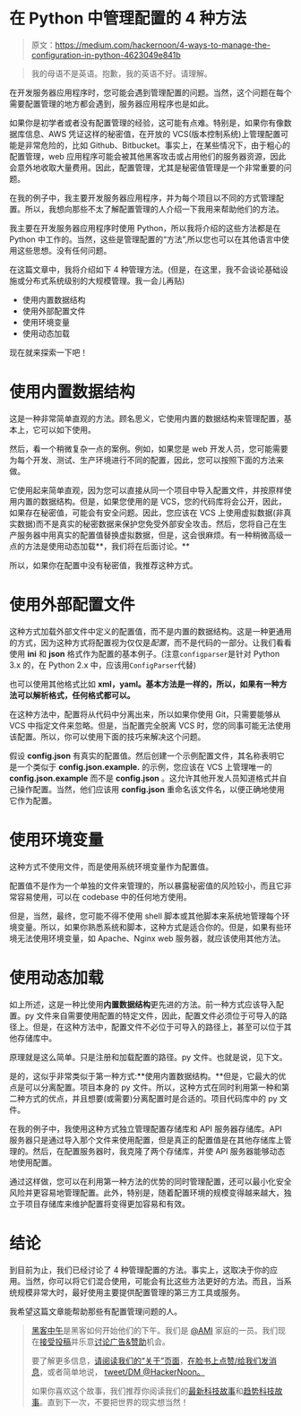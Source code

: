 # 在 Python 中管理配置的 4 种方法

> 原文：<https://medium.com/hackernoon/4-ways-to-manage-the-configuration-in-python-4623049e841b>

> 我的母语不是英语。抱歉，我的英语不好。请理解。

在开发服务器应用程序时，您可能会遇到管理配置的问题。当然，这个问题在每个需要配置管理的地方都会遇到，服务器应用程序也是如此。

如果你是初学者或者没有配置管理的经验，这可能有点难。特别是，如果你有像数据库信息、AWS 凭证这样的秘密值，在开放的 VCS(版本控制系统)上管理配置可能是非常危险的，比如 Github、Bitbucket。事实上，在某些情况下，由于粗心的配置管理，web 应用程序可能会被其他黑客攻击或占用他们的服务器资源，因此会意外地收取大量费用。因此，配置管理，尤其是秘密值管理是一个非常重要的问题。

在我的例子中，我主要开发服务器应用程序，并为每个项目以不同的方式管理配置。所以，我想向那些不太了解配置管理的人介绍一下我用来帮助他们的方法。

我主要在开发服务器应用程序时使用 Python，所以我将介绍的这些方法都是在 Python 中工作的。当然，这些是管理配置的“方法”,所以您也可以在其他语言中使用这些思想。没有任何问题。

在这篇文章中，我将介绍如下 4 种管理方法。(但是，在这里，我不会谈论基础设施或分布式系统级别的大规模管理。我一会儿再贴)

*   使用内置数据结构
*   使用外部配置文件
*   使用环境变量
*   使用动态加载

现在就来探索一下吧！

# 使用内置数据结构

这是一种非常简单直观的方法。顾名思义，它使用内置的数据结构来管理配置，基本上，它可以如下使用。

然后，看一个稍微复杂一点的案例。例如，如果您是 web 开发人员，您可能需要为每个开发、测试、生产环境进行不同的配置，因此，您可以按照下面的方法来做。

它使用起来简单直观，因为您可以直接从同一个项目中导入配置文件，并按原样使用内置的数据结构。但是，如果您使用的是 VCS，您的代码库将会公开，因此，如果存在秘密值，可能会有安全问题。因此，您应该在 VCS 上使用虚拟数据(非真实数据)而不是真实的秘密数据来保护您免受外部安全攻击。然后，您将自己在生产服务器中用真实的配置值替换虚拟数据，但是，这会很麻烦。有一种稍微高级一点的方法是使用动态加载**，我们将在后面讨论。**

所以，如果你在配置中没有秘密值，我推荐这种方式。

# **使用外部配置文件**

这种方式加载外部文件中定义的配置值，而不是内置的数据结构。这是一种更通用的方式，因为这种方式将配置视为仅仅是*配置*，而不是代码的一部分。让我们看看使用 **ini** 和 **json** 格式作为配置的基本例子。(注意`configparser`是针对 Python 3.x 的，在 Python 2.x 中，应该用`ConfigParser`代替)

也可以使用其他格式比如 **xml，yaml。基本方法是一样的，所以，如果有一种方法可以解析格式，任何格式都可以。**

在这种方法中，配置将从代码中分离出来，所以如果你使用 Git，只需要能够从 VCS 中指定文件来忽略。但是，当配置完全脱离 VCS 时，您的同事可能无法使用该配置。所以，你可以使用下面的技巧来解决这个问题。

假设 **config.json** 有真实的配置值。然后创建一个示例配置文件，其名称表明它是一个类似于 **config.json.example.** 的示例，您应该在 VCS 上管理唯一的 **config.json.example** 而不是 **config.json** 。这允许其他开发人员知道格式并自己操作配置。当然，他们应该用 **config.json** 重命名该文件名，以便正确地使用它作为配置。

# 使用环境变量

这种方式不使用文件，而是使用系统环境变量作为配置值。

配置值不是作为一个单独的文件来管理的，所以暴露秘密值的风险较小，而且它非常容易使用，可以在 codebase 中的任何地方使用。

但是，当然，最终，您可能不得不使用 shell 脚本或其他脚本来系统地管理每个环境变量。所以，如果你熟悉系统和脚本，这种方式是适合你的。但是，如果有些环境无法使用环境变量，如 Apache、Nginx web 服务器，就应该使用其他方法。

# 使用动态加载

如上所述，这是一种比使用**内置数据结构**更先进的方法。前一种方式应该导入配置。py 文件来自需要使用配置的特定文件，因此，配置文件必须位于可导入的路径上。但是，在这种方法中，配置文件不必位于可导入的路径上，甚至可以位于其他存储库中。

原理就是这么简单。只是注册和加载配置的路径。py 文件。也就是说，见下文。

是的，这似乎非常类似于第一种方式:**使用内置数据结构。**但是，它最大的优点是可以分离配置。项目本身的 py 文件。所以，这种方式在同时利用第一种和第二种方式的优点，并且想要(或需要)分离配置时是合适的。项目代码库中的 py 文件。

在我的例子中，我使用这种方式独立管理配置存储库和 API 服务器存储库。API 服务器只是通过导入那个文件来使用配置，但是真正的配置值是在其他存储库上管理的。然后，在配置服务器时，我克隆了两个存储库，并使 API 服务器能够动态地使用配置。

通过这样做，您可以在利用第一种方法的优势的同时管理配置，还可以最小化安全风险并更容易地管理配置。此外，特别是，随着配置环境的规模变得越来越大，独立于项目存储库来维护配置将变得更加容易和有效。

# 结论

到目前为止，我们已经讨论了 4 种管理配置的方法。事实上，这取决于你的应用。当然，你可以将它们混合使用，可能会有比这些方法更好的方法。而且，当系统规模非常大时，最好使用主要提供配置管理的第三方工具或服务。

我希望这篇文章能帮助那些有配置管理问题的人。

> [黑客中午](http://bit.ly/Hackernoon)是黑客如何开始他们的下午。我们是 [@AMI](http://bit.ly/atAMIatAMI) 家庭的一员。我们现在[接受投稿](http://bit.ly/hackernoonsubmission)并乐意[讨论广告&赞助](mailto:partners@amipublications.com)机会。
> 
> 要了解更多信息，[请阅读我们的“关于”页面](https://goo.gl/4ofytp)，[在脸书上点赞/给我们发消息](http://bit.ly/HackernoonFB)，或者简单地说， [tweet/DM @HackerNoon。](https://goo.gl/k7XYbx)
> 
> 如果你喜欢这个故事，我们推荐你阅读我们的[最新科技故事](http://bit.ly/hackernoonlatestt)和[趋势科技故事](https://hackernoon.com/trending)。直到下一次，不要把世界的现实想当然！